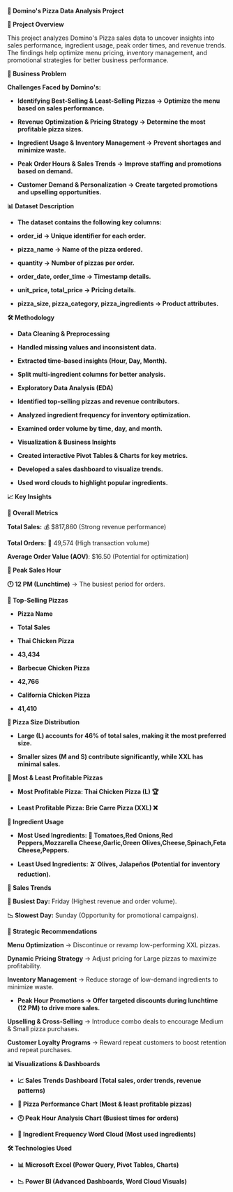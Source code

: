 **🍕 Domino's Pizza Data Analysis Project**

**📌 **Project Overview****

This project analyzes Domino's Pizza sales data to uncover insights into sales performance, ingredient usage, peak order times, and revenue trends. The findings help optimize menu pricing, inventory management, and promotional strategies for better business performance.

**🚀 **Business Problem****

**Challenges Faced by Domino's:**

- **Identifying Best-Selling & Least-Selling Pizzas → Optimize the menu based on sales performance.**

- **Revenue Optimization & Pricing Strategy → Determine the most profitable pizza sizes.**
  
- **Ingredient Usage & Inventory Management → Prevent shortages and minimize waste.**

- **Peak Order Hours & Sales Trends → Improve staffing and promotions based on demand.**

- **Customer Demand & Personalization → Create targeted promotions and upselling opportunities.**

**📊 **Dataset Description****

- **The dataset contains the following key columns:**

- **order_id → Unique identifier for each order.**

- **pizza_name → Name of the pizza ordered.**

- **quantity → Number of pizzas per order.**

- **order_date, order_time → Timestamp details.**

- **unit_price, total_price → Pricing details.**

- **pizza_size, pizza_category, pizza_ingredients → Product attributes.**

**🛠️ Methodology**

- **Data Cleaning & Preprocessing**

-  **Handled missing values and inconsistent data.**

- **Extracted time-based insights (Hour, Day, Month).**

- **Split multi-ingredient columns for better analysis.**

- **Exploratory Data Analysis (EDA)**

- **Identified top-selling pizzas and revenue contributors.**

- **Analyzed ingredient frequency for inventory optimization.**

- **Examined order volume by time, day, and month.**

- **Visualization & Business Insights**

- **Created interactive Pivot Tables & Charts for key metrics.**

- **Developed a sales dashboard to visualize trends.**

- **Used word clouds to highlight popular ingredients.**

**📈 Key Insights**

**🔹 Overall Metrics**

**Total Sales:** 💰 $817,860 (Strong revenue performance)

**Total Orders:** 🛒 49,574 (High transaction volume)

**Average Order Value (AOV)**: $16.50 (Potential for optimization)

**🔹 Peak Sales Hour**

**🕛 12 PM (Lunchtime)** → The busiest period for orders.

**🔹 Top-Selling Pizzas**

- **Pizza Name**

- **Total Sales**

- **Thai Chicken Pizza**

- **43,434**

- **Barbecue Chicken Pizza**

- **42,766**

- **California Chicken Pizza**

- **41,410**

**🔹 Pizza Size Distribution**

- **Large (L) accounts for 46% of total sales, making it the most preferred size.**

- **Smaller sizes (M and S) contribute significantly, while XXL has minimal sales.**

**🔹 Most & Least Profitable Pizzas**

- **Most Profitable Pizza: Thai Chicken Pizza (L) 🏆**

- **Least Profitable Pizza: Brie Carre Pizza (XXL) ❌**

**🔹 Ingredient Usage**

- **Most Used Ingredients: 🧀 Tomatoes,Red Onions,Red Peppers,Mozzarella Cheese,Garlic,Green Olives,Cheese,Spinach,Feta Cheese,Peppers.**

- **Least Used Ingredients: 🫒 Olives, Jalapeños (Potential for inventory reduction).**

**🔹 Sales Trends**

**📆 Busiest Day:** Friday (Highest revenue and order volume).

**📉 Slowest Day:** Sunday (Opportunity for promotional campaigns).

**📌 Strategic Recommendations**

**Menu Optimization** → Discontinue or revamp low-performing XXL pizzas.

**Dynamic Pricing Strategy** → Adjust pricing for Large pizzas to maximize profitability.

**Inventory Management** → Reduce storage of low-demand ingredients to minimize waste.

- **Peak Hour Promotions → Offer targeted discounts during lunchtime (12 PM) to drive more sales.**

**Upselling & Cross-Selling** → Introduce combo deals to encourage Medium & Small pizza purchases.

**Customer Loyalty Programs** → Reward repeat customers to boost retention and repeat purchases.

**📊 Visualizations & Dashboards**

- **📈 Sales Trends Dashboard (Total sales, order trends, revenue patterns)**

- **🍕 Pizza Performance Chart (Most & least profitable pizzas)**

- **🕛 Peak Hour Analysis Chart (Busiest times for orders)**

- **🛒 Ingredient Frequency Word Cloud (Most used ingredients)**

**🛠️ Technologies Used**

- **📊 Microsoft Excel (Power Query, Pivot Tables, Charts)**

- **📉 Power BI (Advanced Dashboards, Word Cloud Visuals)**

